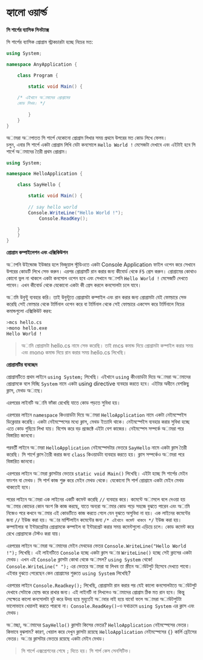 # হ্যালো ওয়ার্ল্ড

**সি শার্পের ব্যাসিক সিনট্যাক্স**    

সি শার্পের ব্যাসিক প্রোগ্রাম স্ট্রাকচারটা হচ্ছে নিচের মত:    

```cs
using System;

namespace AnyApplication {

    class Program {

        static void Main() {
			
	/* এইখানে অামাদের প্রোগ্রামের
	কোড লিখব। */	
	
        }
    }
}
```

অামরা অাপাতত সি শার্পে যেকোনো প্রোগ্রাম লিখার সময় প্রথমে উপরের মত কোড লিখে ফেলব।     
চলুন, এবার সি শার্পে একটা প্রোগ্রাম লিখি যেটা কনসোলে `Hello World !` মেসেজটা দেখাবে এবং এইটাই হবে সি শার্পে অামাদের তৈরী প্রথম প্রোগ্রাম।    

```cs
using System;

namespace HelloApplication {

    class SayHello {

        static void Main() {
	
	    // say hello world
	    Console.WriteLine("Hello World !");
            Console.ReadKey();

	}
    }
}
```

**প্রোগ্রাম কম্পাইলেশন এবং এক্সিকিউশন**

অাপনি উইন্ডোজ ইউজার হলে ভিজুয়াল স্টুডিওতে একটা Console Application ফাইল ওপেন করে সেখানে উপরের কোডটি লিখে সেভ করুন। এরপর প্রোগ্রামটি রান করার জন্য কীব‌োর্ড থেকে `F5` প্রেস করুন। প্রোগ্রামের কোথাও কোনো ভুল না থাকলে একটা কনসোল ওপেন হবে এবং সেখানে অাপনি ``Hello World !`` মেসেজটি দেখতে পাবেন। এখন কীবোর্ড থেকে যেকোনো একটা কী প্রেস করলে কনসোলটা চলে যাবে।    

অামি উবুন্টু ব্যবহার করি। তাই উবুন্টুতে প্রোগ্রামটা কম্পাইল এবং রান করার জন্য প্রোগ্রামটা যেই ফোল্ডারে সেভ করেছি সেই ফোল্ডার থেকে টার্মিনাল ওপেন করে বা টার্মিনাল থেকে সেই ফোল্ডারে একসেস করে টার্মিনালে নিচের কমান্ডগুলো এক্সিকিউট করব:    

```sh    
>mcs hello.cs
>mono hello.exe    
Hello World !    

```    

>অামি প্রোগ্রামটা hello.cs নামে সেভ করেছি। তাই mcs কমান্ড দিয়ে প্রোগ্রামটা কম্পাইল করার সময় এবং mono কমান্ড দিয়ে রান করার সময় hello.cs লিখেছি।    

**প্রোগ্রামটির ব্যবচ্ছেদ**    

প্রোগ্রামটিতে প্রথম লাইনে `using System;` লিখেছি। এইখানে `using` কীওয়ার্ডটা দিয়ে অামরা অামাদের প্রোগ্রামকে বলে দিচ্ছি `System` নামে একটা using directive ব্যবহার করতে হবে। এইটার অধীনে বেশকিছু ক্লাস, মেথড অাছে।    

এরপরের লাইনটি অামি ফাঁকা রেখেছি যাতে কোড পড়তে সুবিধা হয়।    

এরপরের লাইনে `namespace` কিওয়ার্ডটা দিয়ে অামরা `HelloApplication` নামে একটা নেইমস্পেইস ডিক্লেয়ার করেছি। একটা নেইমস্পেসের মধ্যে ক্লাস, মেথড ইত্যাদি থাকে। নেইমস্পেইস ব্যবহার করার সুবিধা হচ্ছে এতে কোড গুছিয়ে লিখা যায়। বিশেষ করে বড় প্রজেক্টে এইটা বেশ কাজের। নেইমস্পেস সম্পর্কে অামরা পরে বিস্তারিত জানবো।    

পরবর্তী লাইনে অামরা `HelloApplication` নেইমস্পেসটার ভেতরে `SayHello` নামে একটা ক্লাস তৈরী করেছি। সি শার্পে ক্লাস তৈরী করার জন্য `class` কিওয়ার্ডটা ব্যবহার করতে হয়। ক্লাস সম্পর্কেও অামরা পরে বিস্তারিত জানবো।    

এরপরের লাইনে অামরা  ক্লাসটার ভেতরে `static void Main()` লিখেছি। এইটা হচ্ছে সি শার্পের মেইন ফাংশন বা মেথড। সি শার্প কাজ শুরু করে মেইন মেথড থেকে। যেকোনো সি শার্প প্রোগ্রামে একটা মেইন মেথড থাকতেই হবে।    

পরের লাইনে অামরা এক লাইনের একটি কমেন্ট করেছি `//` ব্যবহার করে। কমেন্টে অাসলে বলে দেওয়া হয় অামার কোডের কোন অংশ কি কাজ করছে, যাতে অন্যরা অামার কোড পড়ে সহজে বুঝতে পারেন এবং অামি নিজেও পরে কখনে অামার এই কোডটিতে কাজ করতে গেলে যেন বুঝতে অসুবিধা না হয়। এক লাইনের কমেন্টের জন্য `//` ইউজ করা হয়। অার মাল্টিলাইন কমেন্টের জন্য `/* এইখানে কমেন্ট থাকবে */` ইউজ করা হয়। কম্পাইলার বা ইন্টারপ্রেটার প্রোগ্রামকে কম্পাইল বা ইন্টারপ্রেট করার সময় কমেন্টগুলো এড়িয়ে চলে। কোড কমেন্ট করে রেখে প্রোগ্রামকে টেস্টও করা যায়।    

এরপরের লাইনে অামরা অামাদের মেইন মেথডের ভেতর `Console.WriteLine("Hello World !");` লিখেছি। এই লাইনটিতে `Console` হচ্ছে একটা ক্লাস অার `WriteLine()` হচ্ছে সেই ক্লাসের একটা মেথড। এখন এই `Console` ক্লাসটা কোথা থেকে অাসল? `using System` থেকে! `Console.WriteLine(" ");` এর ভেতরে অামরা যা লিখব তা স্ক্রীনে অাউটপুট হিসেবে দেখতে পাবো। এইবার বুঝতে পেরেছেন কেন প্রোগ্রামের শুরুতে `using System` লিখেছি?    

এরপরের লাইনে `Console.Readkey();` লিখেছি, প্রোগ্রামটা রান করার পর যেই কালো কনসোলটাতে অাউটপুট দেখাবে সেটাকে হোল্ড করে রাখার জন্য। এই লাইনটি না লিখলেও অামাদের প্রোগ্রাম ঠিক মত রান হবে। কিন্তু সেক্ষেত্রে কালো কনসোলটা হুট করে উদয় হয়ে মুহুর্তেই অাবার নাই হয়ে যাবে! ফলে অামরা অাউটপুটটা ভালোভাবে খেয়ালই করতে পারবো না। `Console.ReadKey()`-ও যথাক্রমে `using System` এর ক্লাস এবং মেথড।    

অাচ্ছা, অামাদের `SayHello()` ক্লাসটা কিসের ভেতর? `HelloApplication` নেইমস্পেসের ভেতর। কিভাবে বুঝলাম? কারণ, খেয়াল করে দেখুন ক্লাসটা রয়েছে `HelloApplication` নেইমস্পেসের `{}` কার্লি ব্রেইসের ভেতর। অার ক্লাসটার ভেতরে রয়েছে একটা মেইন মেথড।    

>সি শার্পে এক্সপ্রেশনের শেষে `;` দিতে হয়।
>সি শার্প কেস সেনসিটিভ।
